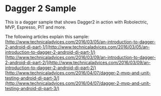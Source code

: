 Dagger 2 Sample
===
This is a dagger sample that shows Dagger2 in action with Robolectric, MVP, Espresso, PIT and more.  

The following articles explain this sample:  
[http://www.technicaladvices.com/2016/03/05/an-introduction-to-dagger-2-android-di-part-1/](http://www.technicaladvices.com/2016/03/05/an-introduction-to-dagger-2-android-di-part-1/)  
[http://www.technicaladvices.com/2016/03/09/an-introduction-to-dagger-2-android-di-part-2/](http://www.technicaladvices.com/2016/03/09/an-introduction-to-dagger-2-android-di-part-2/)  
[http://www.technicaladvices.com/2016/04/07/dagger-2-mvp-and-unit-testing-android-di-part-3/](http://www.technicaladvices.com/2016/04/07/dagger-2-mvp-and-unit-testing-android-di-part-3/)  
